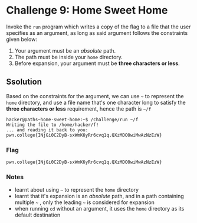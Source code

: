 # Challenge 9: Home Sweet Home
Invoke the `run` program which writes a copy of the flag to a file that the user specifies as an argument, as long as said argument follows the constraints given below:
1. Your argument must be an _absolute_ path. <br>
2. The path must be inside your `home` directory. <br>
3. Before expansion, your argument must be **three characters or less**.

## Ssolution
Based on the constraints for the argument, we can use `~` to represent the `home` directory, and use a file name that's one character long to satisfy the **three characters or less** requirement, hence the path is `~/f`
```
hacker@paths~home-sweet-home:~$ /challenge/run ~/f
Writing the file to /home/hacker/f!
... and reading it back to you:
pwn.college{INjGi0C2DyB-sxWmK6yRr6cvq1q.QXzMDO0wiMwAzNzEzW}
```

### Flag
`pwn.college{INjGi0C2DyB-sxWmK6yRr6cvq1q.QXzMDO0wiMwAzNzEzW}`
### Notes
- learnt about using `~` to represent the `home` directory
- learnt that it's expansion is an _absolute_ path, and in a path containing multiple `~` , only the leading `~` is considered for expansion
- when running `cd` without an argument, it uses the `home` directory as its default destination

